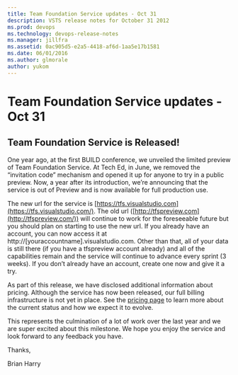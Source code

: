 ```yaml
---
title: Team Foundation Service updates - Oct 31
description: VSTS release notes for October 31 2012
ms.prod: devops
ms.technology: devops-release-notes
ms.manager: jillfra
ms.assetid: 0ac905d5-e2a5-4418-af6d-1aa5e17b1581
ms.date: 06/01/2016
ms.author: glmorale
author: yukom
---
```


# Team Foundation Service updates - Oct 31

## Team Foundation Service is Released!

One year ago, at the first BUILD conference, we unveiled the limited preview of Team Foundation Service. At Tech Ed, in June, we removed the “invitation code” mechanism and opened it up for anyone to try in a public preview. Now, a year after its introduction, we’re announcing that the service is out of Preview and is now available for full production use.

The new url for the service is [https://tfs.visualstudio.com](https://tfs.visualstudio.com/). The old url ([http://tfspreview.com](http://tfspreview.com/)) will continue to work for the foreseeable future but you should plan on starting to use the new url. If you already have an account, you can now access it at http://[youraccountname].visualstudio.com. Other than that, all of your data is still there (if you have a tfspreview account already) and all of the capabilities remain and the service will continue to advance every sprint (3 weeks). If you don’t already have an account, create one now and give it a try.

As part of this release, we have disclosed additional information about pricing. Although the service has now been released, our full billing infrastructure is not yet in place. See the [pricing page](https://visualstudio.microsoft.com/products/visual-studio-online-overview-vs) to learn more about the current status and how we expect it to evolve.

This represents the culmination of a lot of work over the last year and we are super excited about this milestone. We hope you enjoy the service and look forward to any feedback you have.

Thanks,

Brian Harry
